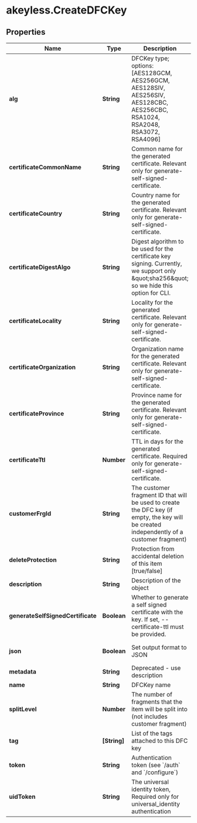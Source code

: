 # akeyless.CreateDFCKey

## Properties

Name | Type | Description | Notes
------------ | ------------- | ------------- | -------------
**alg** | **String** | DFCKey type; options: [AES128GCM, AES256GCM, AES128SIV, AES256SIV, AES128CBC, AES256CBC, RSA1024, RSA2048, RSA3072, RSA4096] | 
**certificateCommonName** | **String** | Common name for the generated certificate. Relevant only for generate-self-signed-certificate. | [optional] 
**certificateCountry** | **String** | Country name for the generated certificate. Relevant only for generate-self-signed-certificate. | [optional] 
**certificateDigestAlgo** | **String** | Digest algorithm to be used for the certificate key signing. Currently, we support only \&quot;sha256\&quot; so we hide this option for CLI. | [optional] 
**certificateLocality** | **String** | Locality for the generated certificate. Relevant only for generate-self-signed-certificate. | [optional] 
**certificateOrganization** | **String** | Organization name for the generated certificate. Relevant only for generate-self-signed-certificate. | [optional] 
**certificateProvince** | **String** | Province name for the generated certificate. Relevant only for generate-self-signed-certificate. | [optional] 
**certificateTtl** | **Number** | TTL in days for the generated certificate. Required only for generate-self-signed-certificate. | [optional] 
**customerFrgId** | **String** | The customer fragment ID that will be used to create the DFC key (if empty, the key will be created independently of a customer fragment) | [optional] 
**deleteProtection** | **String** | Protection from accidental deletion of this item [true/false] | [optional] 
**description** | **String** | Description of the object | [optional] 
**generateSelfSignedCertificate** | **Boolean** | Whether to generate a self signed certificate with the key. If set, --certificate-ttl must be provided. | [optional] 
**json** | **Boolean** | Set output format to JSON | [optional] [default to false]
**metadata** | **String** | Deprecated - use description | [optional] 
**name** | **String** | DFCKey name | 
**splitLevel** | **Number** | The number of fragments that the item will be split into (not includes customer fragment) | [optional] [default to 3]
**tag** | **[String]** | List of the tags attached to this DFC key | [optional] 
**token** | **String** | Authentication token (see &#x60;/auth&#x60; and &#x60;/configure&#x60;) | [optional] 
**uidToken** | **String** | The universal identity token, Required only for universal_identity authentication | [optional] 


